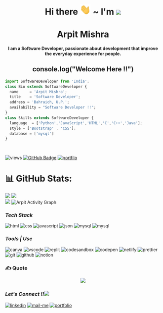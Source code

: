 
<h1 align="center">Hi there <img src="https://raw.githubusercontent.com/ABSphreak/ABSphreak/master/gifs/Hi.gif" width="35" /> ~ I'm <img width="33" bottom="-20" src="https://user-images.githubusercontent.com/97526754/173172254-697ba77e-bed8-4ffc-b1d1-2c20ede245b0.gif" /></h1>
<h1 align="center">Arpit Mishra</h1>
<h4 align="center" margin="0px">I am a Software Developer, passionate about development that improve the everyday experience for people.</h4>
<h2 align="center">
console.log("Welcome Here !!")
</h2>





<img src="https://github.com/arpit111mishra/arpit111mishra/assets/94969888/f7c73acf-8b88-47d4-8571-1becb1472627" width="400" align="right" alt="" />

```js
import SoftwareDeveloper from 'India';
class Bio extends SoftwareDeveloper {
  name     = 'Arpit Mishra';
  title    = 'Software Developer';
  address = 'Bahraich, U.P.';
  availability = "Software Developer !!";
}
class Skills extends SoftwareDeveloper {
  language  = ['Python','JavaScript','HTML','C','C++','Java'];
  style = ['Bootstrap' , 'CSS'];
  database = ['mysql']
}
```
<br/>
<p align="left"> <img src="https://komarev.com/ghpvc/?username=arpit111mishra&label=Profile%20views&color=0e75b6&style=for-the-badge" alt="views" />
<a href="https://github.com/arpit111mishra?tab=followers" target="blank"><img src="https://img.shields.io/github/followers/arpit111mishra?label=Followers&style=for-the-badge" alt="GitHub Badge"></a>
 <a href="https://arpit111mishra.github.io/" target="_blank">
 <img src="https://img.shields.io/badge/Portfolio-%23000000.svg?style=for-the-badge&logo=firefox&logoColor=#FF7139" alt="portfilo" />
 </a>
</p>

# 📊 GitHub Stats:
<div style="display:'flex'">
  
<img src="https://github-readme-stats.vercel.app/api?username=arpit111mishra&count_private=true&theme=transparent&show_icons=true)](https://github.com/arpit111mishra/github-readme-stats" >
  
<img src="https://github-readme-streak-stats.herokuapp.com/?user=arpit111mishra&theme=blue-green&show_icons=true">
 </div>
<img src="https://github-readme-stats.vercel.app/api/top-langs/?username=arpit111mishra&theme=transparent&show_icons=true&include_all_commits=true&count_private=true&layout=compact">
  <a><img alt="Arpit Activity Graph" src="https://github-readme-activity-graph.vercel.app/graph?username=arpit111mishra&bg_color=ffffff&color=ff004c&line=1f1e1e&point=8e0606&area=true&hide_border=true" ></a>



<h3><i>Tech Stack</i></h3>

<p align="left">
  <img src="https://img.shields.io/badge/html5-%23E34F26.svg?style=for-the-badge&logo=html5&logoColor=white" alt="html"/>
  <img src="https://img.shields.io/badge/css-%231572B6.svg?style=for-the-badge&logo=css3&logoColor=white" alt="css"/>
  <img src="https://img.shields.io/badge/javascript-%23323330.svg?style=for-the-badge&logo=javascript&logoColor=%23F7DF1E" alt="javascript"/>
  <img src="https://img.shields.io/badge/json-5E5C5C?style=for-the-badge&logo=json&logoColor=white" alt="json" />
  <img src="https://img.shields.io/badge/mysql-%2300f.svg?style=for-the-badge&logo=mysql&logoColor=white" alt="mysql" /> 
  <img src="https://img.shields.io/badge/bootstrap-%2300f.svg?style=for-the-badge&logo=bootstrap&logoColor=white" alt="mysql" /> 
   
  
 
  
</p>

<!-- <img src="" alt="" /> -->
<h3><i>Tools | Use</i></h3>
<p align="left">
  <img src="https://img.shields.io/badge/Canva-%2300C4CC.svg?&style=for-the-badge&logo=Canva&logoColor=white" alt="canva" />
  <img src="https://img.shields.io/badge/VSCode-0078D4?style=for-the-badge&logo=visual%20studio%20code&logoColor=white" alt="vscode" />
  <img src="https://img.shields.io/badge/replit-667881?style=for-the-badge&logo=replit&logoColor=white" alt="replit" />
  <img src="https://img.shields.io/badge/Codesandbox-000000?style=for-the-badge&logo=CodeSandbox&logoColor=white" alt="codesandbox" />
  <img src="https://img.shields.io/badge/Codepen-000000?style=for-the-badge&logo=codepen&logoColor=white" alt="codepen" />
  <img src="https://img.shields.io/badge/Netlify-00C7B7?style=for-the-badge&logo=netlify&logoColor=white" alt="netlify" />
  <img src="https://img.shields.io/badge/prettier-1A2C34?style=for-the-badge&logo=prettier&logoColor=F7BA3E" alt="prettier" />
  <img src="https://img.shields.io/badge/Git-f44d27?style=for-the-badge&logo=git&logoColor=white" alt="git"/>
  <img src="https://img.shields.io/badge/GitHub-100000?style=for-the-badge&logo=github&logoColor=white" alt="github"/>
  <img src="https://img.shields.io/badge/Notion-000000?style=for-the-badge&logo=notion&logoColor=white" alt="notion" />
</p>

### ✍️ Quote
<p align="center">
<img src="https://quotes-github-readme.vercel.app/api?type=horizontal&theme=gruvbox" />
</p>

<h3><i>Let's Connect !!<img src="https://raw.githubusercontent.com/ShahriarShafin/ShahriarShafin/main/Assets/handshake.gif" width="100" /></i></h3>
<span align="left">
  <a href="https://www.linkedin.com/in/arpit-mishra-61b667213/" target="_blank"><img align="center" src="https://img.shields.io/badge/LinkedIn-0077B5?style=for-the-badge&logo=linkedin&logoColor=white" alt="linkedin" /></a>
  <a  href="mailto:arpit111mishra@gmail.com" ><img align="center" src="https://img.shields.io/badge/Gmail-D14836?style=for-the-badge&logo=gmail&logoColor=white" alt="mail-me" /></a>
  <a href="https://arpit111mishra.github.io/" target="_blank"><img align="center" src="https://img.shields.io/badge/portfolio-000000?style=for-the-badge&logoColor=white" alt="portfolio" /></a>
</span>
<br />

